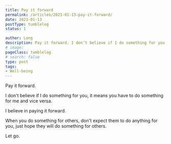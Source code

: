 ```yaml
---
title: Pay it forward
permalink: /articles/2021-01-13-pay-it-forward/
date: 2021-01-13
postType: tumblelog
status: 1

author: Long
description: Pay it forward. I don’t believe if I do something for you, it means you have to do something for me and vice versa. I believe in paying it forward.
# image:
pageClass: tumblelog
# search: false
type: post
tags:
- Well-being
---
```


Pay it forward. 

I don't believe if I do something for you, it means you have to do something for me and vice versa. 

I believe in paying it forward.

When you do something for others, don't expect them to do anything for you, just hope they will do something for others.

Let go.
